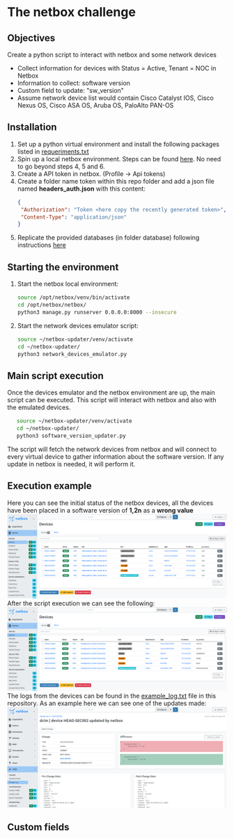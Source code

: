 # The netbox challenge

## Objectives

Create a python script to interact with netbox and some network devices

- Collect information for devices with Status = Active, Tenant = NOC in Netbox
- Information to collect: software version
- Custom field to update: "sw_version"
- Assume network device list would contain Cisco Catalyst IOS, Cisco Nexus OS, Cisco ASA OS, Aruba OS, PaloAlto PAN-OS 

## Installation 

1. Set up a python virtual environment and install the following packages listed in [requeriments.txt](https://github.com/guidodg86/netbox-updater/blob/main/requeriments.txt)
2. Spin up a local netbox environment. Steps can be found [here](https://docs.netbox.dev/en/stable/installation/). No need to go beyond steps 4, 5 and 6.
3. Create a API token in netbox. (Profile -> Api tokens)
4. Create a folder name token within this repo folder and add a json file named **headers_auth.json** with this content:
   ```json
   {
    "Authorization": "Token <here copy the recently generated token>",
    "Content-Type": "application/json"
   }
   ```
5. Replicate the provided databases (in folder database) following instructions [here](https://docs.netbox.dev/en/stable/administration/replicating-netbox/)

## Starting the environment

1. Start the netbox local environment:
   ```bash
   source /opt/netbox/venv/bin/activate
   cd /opt/netbox/netbox/
   python3 manage.py runserver 0.0.0.0:8000 --insecure   
   ```
2. Start the network devices emulator script:
   ```bash
   source ~/netbox-updater/venv/activate
   cd ~/netbox-updater/
   python3 network_devices_emulator.py  
   ```
## Main script execution

Once the devices emulator and the netbox environment are up, the main script can be executed. This script will interact with netbox and also with the emulated devices.
```bash
   source ~/netbox-updater/venv/activate
   cd ~/netbox-updater/
   python3 software_version_updater.py  
```
The script will fetch the network devices from netbox and will connect to every virtual device to gather information about the software version. If any update in netbox is needed, it will perform it.

## Execution example
Here you can see the initial status of the netbox devices, all the devices have been placed in a software version of **1,2n** as a **wrong value**
![initial status](https://raw.githubusercontent.com/guidodg86/netbox-updater/master/pics/1.png?raw=true)
After the script execution we can see the following:
![end_status](https://raw.githubusercontent.com/guidodg86/netbox-updater/master/pics/2.png?raw=true)
The logs from the devices can be found in the [example_log.txt](https://github.com/guidodg86/netbox-updater/blob/main/example_log.txt) file in this repository.
As an example here we can see one of the updates made:
![example](https://raw.githubusercontent.com/guidodg86/netbox-updater/master/pics/3.png?raw=true)

## Custom fields
